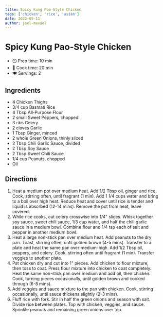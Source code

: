 ```yaml
---
title: Spicy Kung Pao-Style Chicken
tags: ['chicken', 'rice', 'asian']
date: 2022-09-11
author: joel-maxuel
---
```


# Spicy Kung Pao-Style Chicken


- ⏲️ Prep time: 10 min
- 🍳 Cook time: 20 min
- 🍽️ Servings: 2

## Ingredients

- 4 Chicken Thighs
- 3/4 cup Basmati Rice
- 4 Tbsp All-Purpose Flour
- 2 small Sweet Peppers, chopped
- 3 ribs Celery
- 2 cloves Garlic
- 1 Tbsp Ginger, minced
- 2 whole Green Onions, thinly sliced
- 2 Tbsp Chili Garlic Sauce, divided
- 2 Tbsp Soy Sauce
- 2 Tbsp Sweet Chili Sauce
- 1/4 cup Peanuts, chopped
- Oil

## Directions

1. Heat a medium pot over medium heat. Add 1/2 Tbsp oil, ginger and rice. Cook, stirring often, until fragrant (1 min). Add 1 1/4 cups water and bring to a boil over high heat. Reduce heat and cover until rice is tender and liquid is absorbed (12-14 mins). Remove the pot from heat, leave covered.
2. While rice cooks, cut celery crosswise into 1/4" slices. Whisk together soy sauce, sweet chili sauce, 1/3 cup water, and half the chili garlic sauce in a medium bowl. Combine flour and 1/4 tsp each of salt and pepper in another medium bowl.
3. Heat a large non-stick pan over medium heat. Add peanuts to the dry pan. Toast, stirring often, until golden brown (4-5 mins). Transfer to a plate and heat the same pan over medium-high. Add 1/2 Tbsp oil, peppers, and celery. Cook, stirring often until fragrant (1 min). Transfer veggies to another plate.
4. Pat chicken dry and cut into 1" pieces. Add chicken to flour mixture, then toss to coat. Press flour mixture into chicken to coat completely. Heat the same non-stick pan over medium and add oil, then chicken. Cook, turning pieces occasionally, until golden brown and cooked through (6-8 mins).
5. Add veggies and sauce mixture to the pan with chicken. Cook, stirring occasionally, until sauce thickens slightly (2-3 mins).
6. Fluff rice with fork. Stir in half the green onions and season with salt. Divide rice between plates. Top with chicken, veggies, and sauce. Sprinkle peanuts and remaining green onions over top.
